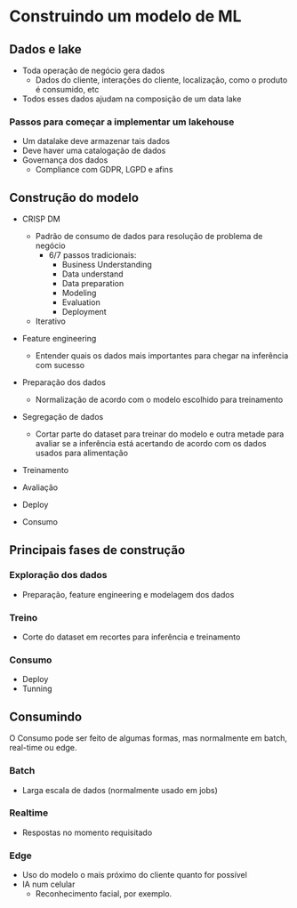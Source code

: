 # Construindo um modelo de ML

## Dados e lake

- Toda operação de negócio gera dados
    - Dados do cliente, interações do cliente, localização, como o produto é consumido, etc
- Todos esses dados ajudam na composição de um data lake

### Passos para começar a implementar um lakehouse

- Um datalake deve armazenar tais dados
- Deve haver uma catalogação de dados
- Governança dos dados
    - Compliance com GDPR, LGPD e afins

## Construção do modelo

- CRISP DM
    - Padrão de consumo de dados para resolução de problema de negócio
        - 6/7 passos tradicionais:
            - Business Understanding
            - Data understand
            - Data preparation
            - Modeling
            - Evaluation
            - Deployment
    - Iterativo

- Feature engineering
    - Entender quais os dados mais importantes para chegar na inferência com sucesso
- Preparação dos dados
    - Normalização de acordo com o modelo escolhido para treinamento
- Segregação de dados
    - Cortar parte do dataset para treinar do modelo e outra metade para avaliar se a inferência está acertando de acordo com os dados usados para alimentação
- Treinamento
- Avaliação
- Deploy
- Consumo

## Principais fases de construção

### Exploração dos dados
- Preparação, feature engineering e modelagem dos dados

### Treino
- Corte do dataset em recortes para inferência e treinamento

### Consumo
- Deploy
- Tunning


## Consumindo
O Consumo pode ser feito de algumas formas, mas normalmente em batch, real-time ou edge.

### Batch
- Larga escala de dados (normalmente usado em jobs)

### Realtime
- Respostas no momento requisitado

### Edge
- Uso do modelo o mais próximo do cliente quanto for possível
- IA num celular
    - Reconhecimento facial, por exemplo.